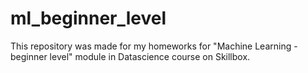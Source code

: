 # ml_beginner_level

This repository was made for my homeworks for "Machine Learning - beginner level" module in Datascience course on Skillbox.
